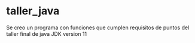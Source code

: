 # taller_java
Se creo un programa con funciones que cumplen requisitos de puntos del taller final de java
JDK version 11
